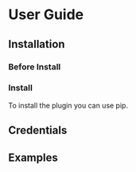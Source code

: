 # User Guide

## Installation

### Before Install

### Install
To install the plugin you can use pip. 

## Credentials

## Examples

